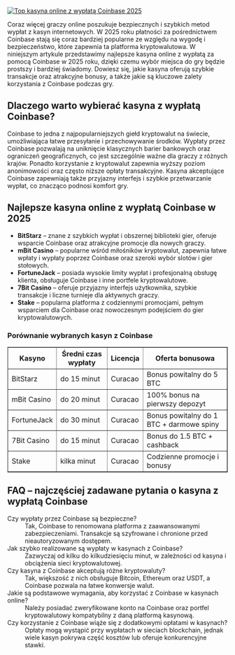 [![Top kasyna online z wypłatą Coinbase 2025](https://123-caf.pages.dev/gitsignup.png)](https://vrmoo.ru/Bt82HjjY)

<div>   <p>Coraz więcej graczy online poszukuje bezpiecznych i szybkich metod wypłat z kasyn internetowych. W 2025 roku płatności za pośrednictwem Coinbase stają się coraz bardziej popularne ze względu na wygodę i bezpieczeństwo, które zapewnia ta platforma kryptowalutowa. W niniejszym artykule przedstawimy najlepsze kasyna online z wypłatą za pomocą Coinbase w 2025 roku, dzięki czemu wybór miejsca do gry będzie prostszy i bardziej świadomy. Dowiesz się, jakie kasyna oferują szybkie transakcje oraz atrakcyjne bonusy, a także jakie są kluczowe zalety korzystania z Coinbase podczas gry.</p>  <h2>Dlaczego warto wybierać kasyna z wypłatą Coinbase?</h2>   <p>Coinbase to jedna z najpopularniejszych giełd kryptowalut na świecie, umożliwiająca łatwe przesyłanie i przechowywanie środków. Wypłaty przez Coinbase pozwalają na uniknięcie klasycznych barier bankowych oraz ograniczeń geograficznych, co jest szczególnie ważne dla graczy z różnych krajów. Ponadto korzystanie z kryptowalut zapewnia wyższy poziom anonimowości oraz często niższe opłaty transakcyjne. Kasyna akceptujące Coinbase zapewniają także przyjazny interfejs i szybkie przetwarzanie wypłat, co znacząco podnosi komfort gry.</p>  <h2>Najlepsze kasyna online z wypłatą Coinbase w 2025</h2>   <ul>   <li><strong>BitStarz</strong> – znane z szybkich wypłat i obszernej biblioteki gier, oferuje wsparcie Coinbase oraz atrakcyjne promocje dla nowych graczy.</li>   <li><strong>mBit Casino</strong> – popularne wśród miłośników kryptowalut, zapewnia łatwe wpłaty i wypłaty poprzez Coinbase oraz szeroki wybór slotów i gier stołowych.</li>   <li><strong>FortuneJack</strong> – posiada wysokie limity wypłat i profesjonalną obsługę klienta, obsługuje Coinbase i inne portfele kryptowalutowe.</li>   <li><strong>7Bit Casino</strong> – oferuje przyjazny interfejs użytkownika, szybkie transakcje i liczne turnieje dla aktywnych graczy.</li>   <li><strong>Stake</strong> – popularna platforma z codziennymi promocjami, pełnym wsparciem dla Coinbase oraz nowoczesnym podejściem do gier kryptowalutowych.</li>   </ul>  <h3>Porównanie wybranych kasyn z Coinbase</h3>   <table border="1" cellpadding="8" cellspacing="0">   <thead>   <tr>   <th>Kasyno</th>   <th>Średni czas wypłaty</th>   <th>Licencja</th>   <th>Oferta bonusowa</th>   </tr>   </thead>   <tbody>   <tr>   <td>BitStarz</td>   <td>do 15 minut</td>   <td>Curacao</td>   <td>Bonus powitalny do 5 BTC</td>   </tr>   <tr>   <td>mBit Casino</td>   <td>do 20 minut</td>   <td>Curacao</td>   <td>100% bonus na pierwszy depozyt</td>   </tr>   <tr>   <td>FortuneJack</td>   <td>do 30 minut</td>   <td>Curacao</td>   <td>Bonus powitalny do 1 BTC + darmowe spiny</td>   </tr>   <tr>   <td>7Bit Casino</td>   <td>do 15 minut</td>   <td>Curacao</td>   <td>Bonus do 1.5 BTC + cashback</td>   </tr>   <tr>   <td>Stake</td>   <td>kilka minut</td>   <td>Curacao</td>   <td>Codzienne promocje i bonusy</td>   </tr>   </tbody>   </table>  <h2>FAQ – najczęściej zadawane pytania o kasyna z wypłatą Coinbase</h2>   <dl>   <dt>Czy wypłaty przez Coinbase są bezpieczne?</dt>   <dd>Tak, Coinbase to renomowana platforma z zaawansowanymi zabezpieczeniami. Transakcje są szyfrowane i chronione przed nieautoryzowanym dostępem.</dd>    <dt>Jak szybko realizowane są wypłaty w kasynach z Coinbase?</dt>   <dd>Zazwyczaj od kilku do kilkudziesięciu minut, w zależności od kasyna i obciążenia sieci kryptowalutowej.</dd>    <dt>Czy kasyna z Coinbase akceptują różne kryptowaluty?</dt>   <dd>Tak, większość z nich obsługuje Bitcoin, Ethereum oraz USDT, a Coinbase pozwala na łatwe konwersje walut.</dd>    <dt>Jakie są podstawowe wymagania, aby korzystać z Coinbase w kasynach online?</dt>   <dd>Należy posiadać zweryfikowane konto na Coinbase oraz portfel kryptowalutowy kompatybilny z daną platformą kasynową.</dd>    <dt>Czy korzystanie z Coinbase wiąże się z dodatkowymi opłatami w kasynach?</dt>   <dd>Opłaty mogą wystąpić przy wypłatach w sieciach blockchain, jednak wiele kasyn pokrywa część kosztów lub oferuje konkurencyjne stawki.</dd>   </dl>   </div>
